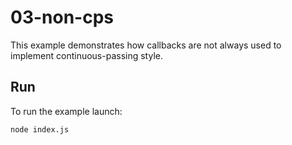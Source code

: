 # 03-non-cps

This example demonstrates how callbacks are not always used to implement continuous-passing style.

## Run

To run the example launch:

```bash
node index.js
```
